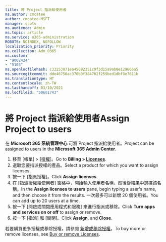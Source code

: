```yaml
---
title: 將 Project 指派給使用者
ms.author: cmcatee
author: cmcatee-MSFT
manager: scotv
ms.audience: Admin
ms.topic: article
ms.service: o365-administration
ROBOTS: NOINDEX, NOFOLLOW
localization_priority: Priority
ms.collection: Adm_O365
ms.custom:
- "9002424"
- "5103"
ms.openlocfilehash: c33253871ea45682351c9f3d15a9ab0e129666a5
ms.sourcegitcommit: dde46756ac370b3f384702f259bed1dbf8e7611b
ms.translationtype: HT
ms.contentlocale: zh-TW
ms.lasthandoff: 03/10/2021
ms.locfileid: "50601743"
---
```

# <a name="assign-project-to-users"></a><span data-ttu-id="ab7dc-102">將 Project 指派給使用者</span><span class="sxs-lookup"><span data-stu-id="ab7dc-102">Assign Project to users</span></span>

<span data-ttu-id="ab7dc-103">在 **Microsoft 365 系統管理中心** 可將 Project 指派給使用者。</span><span class="sxs-lookup"><span data-stu-id="ab7dc-103">Project can be assigned to users in the **Microsoft 365 Admin Center**.</span></span>

1. <span data-ttu-id="ab7dc-104">移至 [帳單] > [[授權]](https://go.microsoft.com/fwlink/p/?linkid=842264)。</span><span class="sxs-lookup"><span data-stu-id="ab7dc-104">Go to **Billing > [Licenses](https://go.microsoft.com/fwlink/p/?linkid=842264)**.</span></span>
2. <span data-ttu-id="ab7dc-105">選取您要指派授權的產品。</span><span class="sxs-lookup"><span data-stu-id="ab7dc-105">Select a product for which you want to assign licenses.</span></span>
3. <span data-ttu-id="ab7dc-106">按一下 [指派授權]。</span><span class="sxs-lookup"><span data-stu-id="ab7dc-106">Click **Assign licenses**.</span></span>
4. <span data-ttu-id="ab7dc-107">在 [指派授權給使用者] 窗格中，開始輸入使用者名稱，然後從結果中選擇該名稱。</span><span class="sxs-lookup"><span data-stu-id="ab7dc-107">In the **Assign licenses to users** pane, begin typing a user's name, and then choose it from the results.</span></span> <span data-ttu-id="ab7dc-108">一次最多可以新增 20 個使用者。</span><span class="sxs-lookup"><span data-stu-id="ab7dc-108">You can add up to 20 users at a time.</span></span>
5. <span data-ttu-id="ab7dc-109">按一下 [開啟或關閉應用程式和服務] 來進行指派或移除。</span><span class="sxs-lookup"><span data-stu-id="ab7dc-109">Click **Turn apps and services on or off** to assign or remove.</span></span>
6. <span data-ttu-id="ab7dc-110">按一下 [指派] 和 [關閉]。</span><span class="sxs-lookup"><span data-stu-id="ab7dc-110">Click **Assign**, and **Close**.</span></span>

<span data-ttu-id="ab7dc-111">若要購買更多授權或移除授權，請參閱 [新增或移除授權](https://docs.microsoft.com/microsoft-365/commerce/licenses/buy-licenses#buy-or-remove-licenses-for-your-business-subscription)。</span><span class="sxs-lookup"><span data-stu-id="ab7dc-111">To buy more or remove licenses, see [Buy or remove Licenses](https://docs.microsoft.com/microsoft-365/commerce/licenses/buy-licenses#buy-or-remove-licenses-for-your-business-subscription).</span></span>